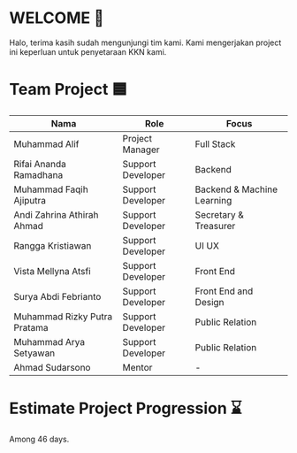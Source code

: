 # WELCOME 👋
Halo, terima kasih sudah mengunjungi tim kami. Kami mengerjakan project ini keperluan untuk penyetaraan KKN kami.

# Team Project 🟦

| Nama | Role | Focus |
|---|---|---|
| Muhammad Alif | Project Manager | Full Stack |
| Rifai Ananda Ramadhana | Support Developer | Backend |
| Muhammad Faqih Ajiputra | Support Developer | Backend & Machine Learning |
| Andi Zahrina Athirah Ahmad | Support Developer | Secretary & Treasurer |
| Rangga Kristiawan | Support Developer | UI UX |
| Vista Mellyna Atsfi | Support Developer | Front End |
| Surya Abdi Febrianto | Support Developer | Front End and Design |
| Muhammad Rizky Putra Pratama | Support Developer | Public Relation |
| Muhammad Arya Setyawan | Support Developer | Public Relation |
| Ahmad Sudarsono | Mentor | - |


# Estimate Project Progression ⌛
Among 46 days.
